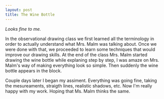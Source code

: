 ```yaml
---
layout: post
title: The Wine Bottle
---
```

 
_Looks fine to me._

  In the observational drawing class we first learned all the terminology in order to actually understand what Mrs. Malm was talking about.  Once we were done with that, we proceeded to learn some techniques that would improve our drawing skills. At the end of the class Mrs. Malm started drawing the wine bottle while explaning step by step, I was amaze on Mrs. Malm's way of making everything look so simple. Then suddenly the wine bottle appears in the block. 

 Couple days later I began my assiment. Everything was going fine, taking the mesureaments, straigth lines, realistic shadows, etc. Now I'm really happy with my work. Hoping that Ms. Malm thinks the same.


